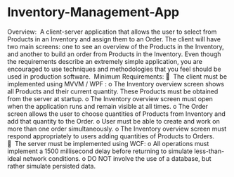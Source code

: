 # Inventory-Management-App
Overview:  A client-server application that allows the user to select from Products in an Inventory and assign them to an Order. The client will have two main screens: one to see an overview of the Products in the Inventory, and another to build an order from Products in the Inventory. Even though the requirements describe an extremely simple application, you are encouraged to use techniques and methodologies that you feel should be used in production software.  Minimum Requirements:   The client must be implemented using MVVM / WPF :  o The Inventory overview screen shows all Products and their current quantity. These Products must be obtained from the server at startup. o The Inventory overview screen must open when the application runs and remain visible at all times. o The Order screen allows the user to choose quantities of Products from Inventory and add that quantity to the Order. o User must be able to create and work on more than one order simultaneously. o The Inventory overview screen must respond appropriately to users adding quantities of Products to Orders.   The server must be implemented using WCF: o All operations must implement a 1500 millisecond delay before returning to simulate less-than-ideal network conditions. o DO NOT involve the use of a database, but rather simulate persisted data.

